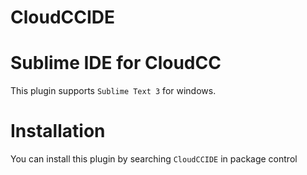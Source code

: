 # CloudCCIDE

# Sublime IDE for CloudCC
This plugin supports ```Sublime Text 3``` for windows.

# Installation
You can install this plugin by searching ```CloudCCIDE``` in package control


